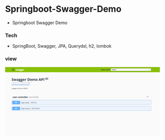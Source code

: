 # Springboot-Swagger-Demo
- Springboot Swagger Demo

### Tech
- SpringBoot, Swagger, JPA, Querydsl, h2, lombok

### view
![demo.png](demo.png)